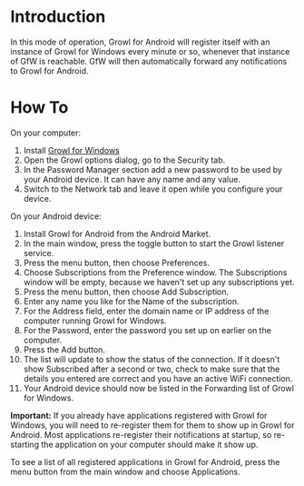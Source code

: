 # Introduction #
In this mode of operation, Growl for Android will register itself with an instance of Growl for Windows every minute or so, whenever that instance of GfW is reachable. GfW will then automatically forward any notifications to Growl for Android.

# How To #
On your computer:
  1. Install [Growl for Windows](http://growlforwindows.com)
  1. Open the Growl options dialog, go to the Security tab.
  1. In the Password Manager section add a new password to be used by your Android device. It can have any name and any value.
  1. Switch to the Network tab and leave it open while you configure your device.

On your Android device:
  1. Install Growl for Android from the Android Market.
  1. In the main window, press the toggle button to start the Growl listener service.
  1. Press the menu button, then choose Preferences.
  1. Choose Subscriptions from the Preference window. The Subscriptions window will be empty, because we haven't set up any subscriptions yet.
  1. Press the menu button, then choose Add Subscription.
  1. Enter any name you like for the Name of the subscription.
  1. For the Address field, enter the domain name or IP address of the computer running Growl for Windows.
  1. For the Password, enter the password you set up on earlier on the computer.
  1. Press the Add button.
  1. The list will update to show the status of the connection. If it doesn't show Subscribed after a second or two, check to make sure that the details you entered are correct and you have an active WiFi connection.
  1. Your Android device should now be listed in the Forwarding list of Growl for Windows.

**Important:** If you already have applications registered with Growl for Windows, you will need to re-register them for them to show up in Growl for Android. Most applications re-register their notifications at startup, so re-starting the application on your computer should make it show up.

To see a list of all registered applications in Growl for Android, press the menu button from the main window and choose Applications.
